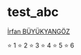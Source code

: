 ﻿# test_abc

[İrfan BÜYÜKYANGÖZ](https://github.com/irfanbuyukyangoz)

 
:star: 1
:star: 2
:star: 3
:star: 4
:star: 5
:star: 6